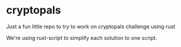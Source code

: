# cryptopals
Just a fun little repo to try to work on cryptopals challenge using rust

We're using rust-script to simplify each solution to one script.